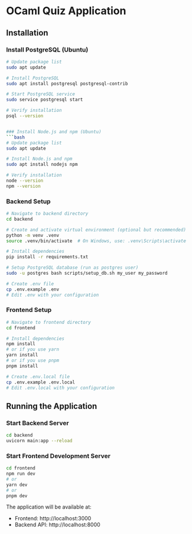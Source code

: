 # OCaml Quiz Application

## Installation

### Install PostgreSQL (Ubuntu)
```bash
# Update package list
sudo apt update

# Install PostgreSQL
sudo apt install postgresql postgresql-contrib

# Start PostgreSQL service
sudo service postgresql start

# Verify installation
psql --version


### Install Node.js and npm (Ubuntu)
```bash
# Update package list
sudo apt update

# Install Node.js and npm
sudo apt install nodejs npm

# Verify installation
node --version
npm --version
```

### Backend Setup
```bash
# Navigate to backend directory
cd backend

# Create and activate virtual environment (optional but recommended)
python -m venv .venv
source .venv/bin/activate  # On Windows, use: .venv\Scripts\activate

# Install dependencies
pip install -r requirements.txt

# Setup PostgreSQL database (run as postgres user)
sudo -u postgres bash scripts/setup_db.sh my_user my_password

# Create .env file
cp .env.example .env
# Edit .env with your configuration
```

### Frontend Setup
```bash
# Navigate to frontend directory
cd frontend

# Install dependencies
npm install
# or if you use yarn
yarn install
# or if you use pnpm
pnpm install

# Create .env.local file
cp .env.example .env.local
# Edit .env.local with your configuration
```

## Running the Application

### Start Backend Server
```bash
cd backend
uvicorn main:app --reload
```

### Start Frontend Development Server
```bash
cd frontend
npm run dev
# or
yarn dev
# or
pnpm dev
```

The application will be available at:
- Frontend: http://localhost:3000
- Backend API: http://localhost:8000